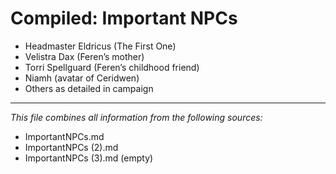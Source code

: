 # Compiled: Important NPCs

- Headmaster Eldricus (The First One)
- Velistra Dax (Feren’s mother)
- Torri Spellguard (Feren’s childhood friend)
- Niamh (avatar of Ceridwen)
- Others as detailed in campaign

---

*This file combines all information from the following sources:*
- ImportantNPCs.md
- ImportantNPCs (2).md
- ImportantNPCs (3).md (empty)
